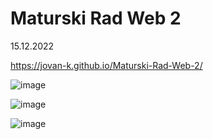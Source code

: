# Maturski Rad Web 2
 15.12.2022

https://jovan-k.github.io/Maturski-Rad-Web-2/

![image](https://user-images.githubusercontent.com/118189227/207948064-06684658-d475-473e-8d70-e47f0c13d5c2.png)


![image](https://user-images.githubusercontent.com/118189227/207948020-3bb7fbd8-4d08-44a1-9fe9-f083d0547a5c.png)


![image](https://user-images.githubusercontent.com/118189227/207948165-7b7813c6-e915-4be0-a694-7893d6064a02.png)

